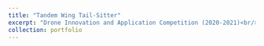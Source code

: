 ```yaml
---
title: "Tandem Wing Tail-Sitter"
excerpt: "Drone Innovation and Application Competition (2020-2021)<br/><img src='/images/tail_sitter.png' width='400px' height='auto'/>"
collection: portfolio
---
```


